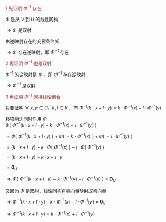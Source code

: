 <font color=brown>1 先证明 $\Phi^{-1}$ 存在</font>  
  
$\Phi$ 是从 $V$ 到 $U$ 的线性同构  
  
$\Rightarrow\Phi$ 是双射  
  
由逆映射存在的充要条件知  
  
$\Rightarrow\Phi$ 存在逆映射，即 $\Phi^{-1}$ 存在  
  
<font color=brown>2 再证明 $\Phi^{-1}$ 也是双射</font>  
  
$\Phi^{-1}$ 的逆映射是 $\Phi$ ，即 $\Phi^{-1}$ 存在逆映射  
  
$\Rightarrow\Phi^{-1}$ 是双射  
  
<font color=brown>3 再证明 $\Phi^{-1}$ 保持线性组合</font>  
  
只要证明 $\forall\ x,y\in U，k,l\in K$ ，有 $\Phi^{-1}(  
k\cdot x+l\cdot y)  
=k\cdot\Phi^{-1}(x)+l\cdot\Phi^{-1}(y)$  
  
移项两边同时作用 $\Phi$  
$\Phi(\ \Phi^{-1}(  
k\cdot x+l\cdot y)-k\cdot\Phi^{-1}(x)  
-l\cdot\Phi^{-1}(y) \ )$  
  
$=\Phi(\ \Phi^{-1}(k\cdot x+l\cdot y)\ )  
+\Phi(\ -k\cdot\Phi^{-1}(x) \ )  
+\Phi(\ -l\cdot\Phi^{-1}(y) \ )$  
  
$=(k\cdot x+l\cdot y)-k\cdot\Phi(\ \Phi^{-1}(x) \ )-l\cdot\Phi(\ \Phi^{-1}(y) \ )$  
  
$=(k\cdot x+l\cdot y)-k\cdot x-l\cdot y$  
  
$=\mathbf0_U$  
  
$\Rightarrow\Phi(\ \Phi^{-1}(  
k\cdot x+l\cdot y)-k\cdot\Phi^{-1}(x)  
-l\cdot\Phi^{-1}(y) \ )=\mathbf0_U$  
  
又因为 $\Phi$ 是双射，线性同构将零向量映射成零向量  
  
$\Rightarrow\Phi^{-1}(  
k\cdot x+l\cdot y)-k\cdot\Phi^{-1}(x)  
-l\cdot\Phi^{-1}(y)=\mathbf0_V$  
  
$\Rightarrow\Phi^{-1}(k\cdot x+l\cdot y)  
=k\cdot\Phi^{-1}(x)+l\cdot\Phi^{-1}(y)$  
